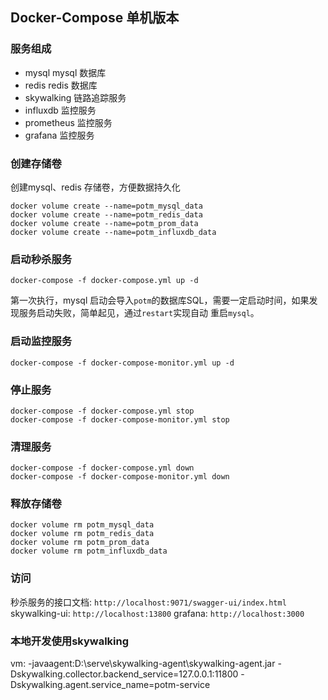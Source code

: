 ## Docker-Compose 单机版本

### 服务组成

- mysql mysql 数据库
- redis redis 数据库
- skywalking 链路追踪服务
- influxdb 监控服务
- prometheus 监控服务
- grafana 监控服务

### 创建存储卷

创建mysql、redis 存储卷，方便数据持久化

```shell
docker volume create --name=potm_mysql_data
docker volume create --name=potm_redis_data
docker volume create --name=potm_prom_data
docker volume create --name=potm_influxdb_data
```

### 启动秒杀服务

```shell
docker-compose -f docker-compose.yml up -d
```

第一次执行，mysql 启动会导入`potm`的数据库SQL，需要一定启动时间，如果发现服务启动失败，简单起见，通过`restart`实现自动
重启`mysql`。

### 启动监控服务

```shell
docker-compose -f docker-compose-monitor.yml up -d
```

### 停止服务

```shell
docker-compose -f docker-compose.yml stop
docker-compose -f docker-compose-monitor.yml stop
```

### 清理服务

```shell
docker-compose -f docker-compose.yml down
docker-compose -f docker-compose-monitor.yml down
```

### 释放存储卷

```shell
docker volume rm potm_mysql_data
docker volume rm potm_redis_data
docker volume rm potm_prom_data
docker volume rm potm_influxdb_data
```

### 访问
秒杀服务的接口文档: `http://localhost:9071/swagger-ui/index.html`
skywalking-ui: `http://localhost:13800`
grafana: `http://localhost:3000`

### 本地开发使用skywalking
vm: -javaagent:D:\serve\skywalking-agent\skywalking-agent.jar -Dskywalking.collector.backend_service=127.0.0.1:11800 -Dskywalking.agent.service_name=potm-service

